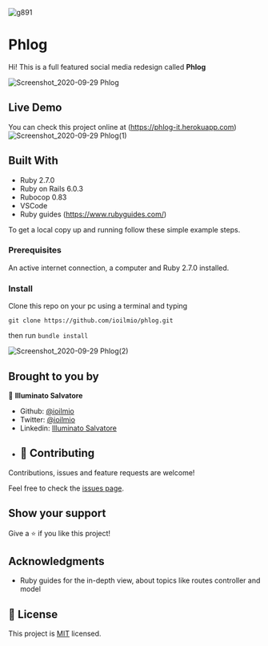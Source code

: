 
![g891](https://user-images.githubusercontent.com/51195150/94496469-be393400-01f4-11eb-9f53-731fd5213fd9.png)

# Phlog

Hi! This is a full featured social media redesign called **Phlog**

![Screenshot_2020-09-29 Phlog](https://user-images.githubusercontent.com/51195150/94496620-2daf2380-01f5-11eb-9e66-ee6eea8cea99.png)



## Live Demo

You can check this project online at (https://phlog-it.herokuapp.com)
![Screenshot_2020-09-29 Phlog(1)](https://user-images.githubusercontent.com/51195150/94496666-4ae3f200-01f5-11eb-843c-3d148e6ce195.png)




## Built With

- Ruby 2.7.0
- Ruby on Rails 6.0.3
- Rubocop 0.83
- VSCode
- Ruby guides (https://www.rubyguides.com/)


To get a local copy up and running follow these simple example steps.

### Prerequisites

An active internet connection, a computer and Ruby 2.7.0 installed.


### Install
Clone this repo on your pc using a terminal and typing 

``git clone https://github.com/ioilmio/phlog.git``

then run ``bundle install``


![Screenshot_2020-09-29 Phlog(2)](https://user-images.githubusercontent.com/51195150/94496593-1a9c5380-01f5-11eb-8cf4-9a4f40ae8bf1.png)











## Brought to you by

👤 **Illuminato Salvatore**

- Github: [@ioilmio](https://github.com/ioilmio)
- Twitter: [@ioilmio](https://twitter.com/ioilmio)
- Linkedin: [Illuminato Salvatore](https://www.linkedin.com/in/illuminato-salvatore/)
- ## 🤝 Contributing

Contributions, issues and feature requests are welcome!

Feel free to check the [issues page](https://github.com/ioilmio/Enumerable/issues).

## Show your support

Give a ⭐️ if you like this project!

## Acknowledgments

- Ruby guides for the in-depth view, about topics like routes controller and model

## 📝 License

This project is [MIT](lic.url) licensed.


